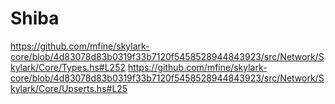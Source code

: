# Shiba

https://github.com/mfine/skylark-core/blob/4d83078d83b0319f33b7120f5458528944843923/src/Network/Skylark/Core/Types.hs#L252
https://github.com/mfine/skylark-core/blob/4d83078d83b0319f33b7120f5458528944843923/src/Network/Skylark/Core/Upserts.hs#L25